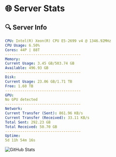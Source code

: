 # 🌐 Server Stats
## 🔍 Server Info
```yaml
CPU: Intel(R) Xeon(R) CPU E5-2699 v4 @ 1346.92MHz
CPU Usage: 6.50%
Cores: 44P | 88T
-----------------------------------
Memory:
Current Usage: 3.45 GB/503.74 GB
Available: 496.93 GB
-----------------------------------
Disk:
Current Usage: 23.06 GB/1.71 TB
Free: 1.60 TB
-----------------------------------
GPU:
No GPU detected
-----------------------------------
Network:
Current Transfer (Sent): 861.96 KB/s
Current Transfer (Received): 33.11 KB/s
Total Sent: 292.23 GB
Total Received: 50.70 GB
-----------------------------------
Uptime:
5d 11h 54m 16s
```
![GitHub Stats](https://img.shields.io/badge/Updated-2025-04-25_05:03:04-blue)